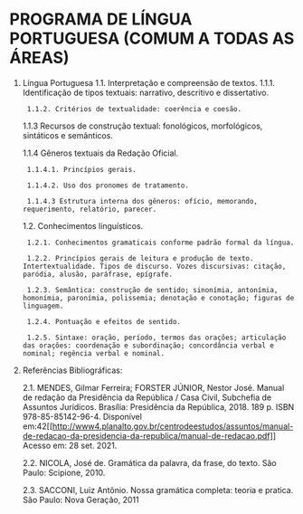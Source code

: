 # PROGRAMA DE LÍNGUA PORTUGUESA (COMUM A TODAS AS ÁREAS)
1. Língua Portuguesa
    1.1. Interpretação e compreensão de textos.
        1.1.1. Identificação de tipos textuais: narrativo, descritivo e dissertativo.

        1.1.2. Critérios de textualidade: coerência e coesão.

    1.1.3 Recursos de construção textual: fonológicos, morfológicos, sintáticos e semânticos.

    1.1.4 Gêneros textuais da Redação Oficial.

        1.1.4.1. Princípios gerais.

        1.1.4.2. Uso dos pronomes de tratamento.

        1.1.4.3 Estrutura interna dos gêneros: ofício, memorando, requerimento, relatório, parecer.

    1.2. Conhecimentos linguísticos.

        1.2.1. Conhecimentos gramaticais conforme padrão formal da língua.

        1.2.2. Princípios gerais de leitura e produção de texto. Intertextualidade. Tipos de discurso. Vozes discursivas: citação, paródia, alusão, paráfrase, epígrafe.

        1.2.3. Semântica: construção de sentido; sinonímia, antonímia, homonímia, paronímia, polissemia; denotação e conotação; figuras de linguagem.

        1.2.4. Pontuação e efeitos de sentido.
        
        1.2.5. Sintaxe: oração, período, termos das orações; articulação das orações: coordenação e subordinação; concordância verbal e nominal; regência verbal e nominal.

2. Referências Bibliográficas:

    2.1. MENDES, Gilmar Ferreira; FORSTER JÚNIOR, Nestor José. Manual de redação da Presidência da República / Casa Civil, Subchefia de Assuntos Jurídicos. Brasília: Presidência da República, 2018. 189 p. ISBN 978-85-85142-96-4. Disponível em:42[[http://www4.planalto.gov.br/centrodeestudos/assuntos/manual-de-redacao-da-presidencia-da-republica/manual-de-redacao.pdf]] Acesso em: 28 set. 2021.
    
    2.2. NICOLA, José de. Gramática da palavra, da frase, do texto. São Paulo: Scipione, 2010.

    2.3. SACCONI, Luiz Antônio. Nossa gramática completa: teoria e pratica. São Paulo: Nova Geração, 2011